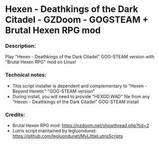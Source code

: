 # Hexen - Deathkings of the Dark Citadel - GZDoom - GOGSTEAM + Brutal Hexen RPG mod
### Description:
Play "Hexen - Deathkings of the Dark Citadel" GOG-STEAM version with "Brutal Hexen RPG" mod on Linux!
### Technical notes:
- This script installer is dependent and complementary to "Hexen - Beyond Heretic" "GOG-STEAM version"
- During install, you will need to provide "HEXDD.WAD" file from any "Hexen - Deathkings of the Dark Citadel" GOG-STEAM install
### Credits:
- Brutal Hexen RPG mod: https://nzdoom.net/showthread.php?tid=2
- Lutris script maintained by legluondunet: https://github.com/legluondunet/MyLittleLutrisScripts

